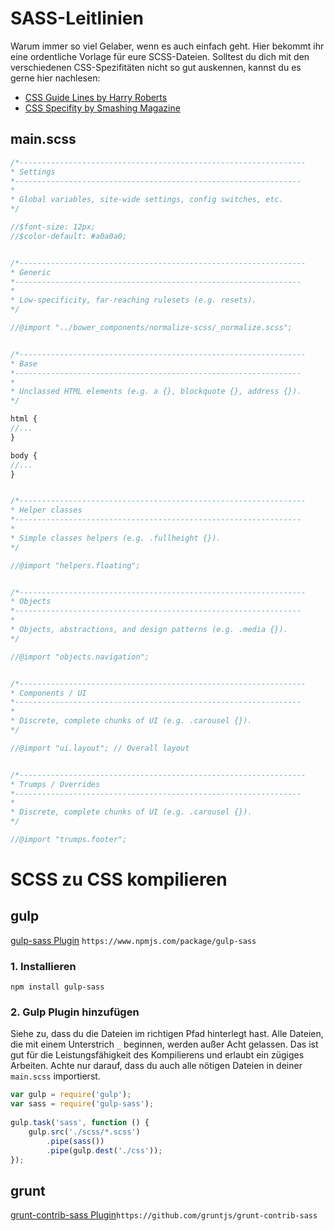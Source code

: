 # SASS-Leitlinien

Warum immer so viel Gelaber, wenn es auch einfach geht. Hier bekommt ihr eine ordentliche Vorlage für eure SCSS-Dateien. Solltest du dich mit den verschiedenen CSS-Spezifitäten nicht so gut auskennen, kannst du es gerne hier nachlesen:

* [CSS Guide Lines by Harry Roberts](http://cssguidelin.es/)
* [CSS Specifity by Smashing Magazine](http://www.smashingmagazine.com/2007/07/27/css-specificity-things-you-should-know/)


## main.scss

```scss
/*----------------------------------------------------------------
* Settings
*----------------------------------------------------------------
*
* Global variables, site-wide settings, config switches, etc.
*/

//$font-size: 12px;
//$color-default: #a0a0a0;


/*----------------------------------------------------------------
* Generic
*----------------------------------------------------------------
*
* Low-specificity, far-reaching rulesets (e.g. resets).
*/

//@import "../bower_components/normalize-scss/_normalize.scss";


/*----------------------------------------------------------------
* Base
*----------------------------------------------------------------
*
* Unclassed HTML elements (e.g. a {}, blockquote {}, address {}).
*/

html {
//...
}

body {
//...
}


/*----------------------------------------------------------------
* Helper classes
*----------------------------------------------------------------
*
* Simple classes helpers (e.g. .fullheight {}).
*/

//@import "helpers.floating";


/*----------------------------------------------------------------
* Objects
*----------------------------------------------------------------
*
* Objects, abstractions, and design patterns (e.g. .media {}).
*/

//@import "objects.navigation";


/*----------------------------------------------------------------
* Components / UI
*----------------------------------------------------------------
*
* Discrete, complete chunks of UI (e.g. .carousel {}).
*/

//@import "ui.layout"; // Overall layout


/*----------------------------------------------------------------
* Trumps / Overrides
*----------------------------------------------------------------
*
* Discrete, complete chunks of UI (e.g. .carousel {}).
*/

//@import "trumps.footer";

```

# SCSS zu CSS kompilieren
## gulp
[gulp-sass Plugin](https://www.npmjs.com/package/gulp-sass) ```https://www.npmjs.com/package/gulp-sass```

### 1. Installieren
```npm install gulp-sass```

### 2. Gulp Plugin hinzufügen

Siehe zu, dass du die Dateien im richtigen Pfad hinterlegt hast. Alle Dateien, die mit einem Unterstrich ```_``` beginnen, werden außer Acht gelassen. Das ist gut für die Leistungsfähigkeit des Kompilierens und erlaubt ein zügiges Arbeiten. Achte nur darauf, dass du auch alle nötigen Dateien in deiner ```main.scss``` importierst.

```js
var gulp = require('gulp');
var sass = require('gulp-sass');
 
gulp.task('sass', function () {
    gulp.src('./scss/*.scss')
        .pipe(sass())
        .pipe(gulp.dest('./css'));
});
```

## grunt
[grunt-contrib-sass Plugin](https://github.com/gruntjs/grunt-contrib-sass)```https://github.com/gruntjs/grunt-contrib-sass```
